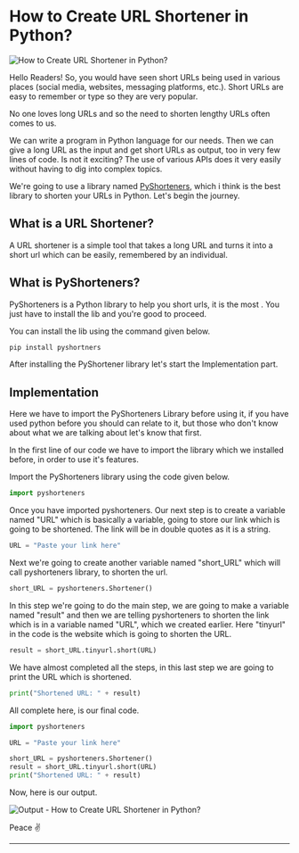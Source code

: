 # How to Create URL Shortener in Python?

![How to Create URL Shortener in Python?](https://blogger.googleusercontent.com/img/a/AVvXsEgzKQPZGCq-iWBIRwqskNta2oaKivuPF4IdiQehvzOi5NApgPjSA-Sjo9nh4kDNJvQDP3GhN0zIp5Km3ocljnw8aMw0KjmVa8OunHJLHFz3Sz3UA2VmPxYhajOKVnqH4tQW2baXdKO-dg4zKQtaicctHt1zpV_bjibpv5wnAphs_UIL0FzZ0w3iIZXN "How to Create URL Shortener in Python?")

Hello Readers! So, you would have seen short URLs being used in various places (social media, websites, messaging platforms, etc.). Short URLs are easy to remember or type so they are very popular. 

No one loves long URLs and so the need to shorten lengthy URLs often comes to us.

We can write a program in Python language for our needs. Then we can give a long URL as the input and get short URLs as output, too in very few lines of code. Is not it exciting? The use of various APIs does it very easily without having to dig into complex topics.

We're going to use a library named [PyShorteners](https://pypi.org/project/pyshorteners/), which i think is the best library to shorten your URLs in Python. Let's begin the journey.

## What is a URL Shortener?
A URL shortener is a simple tool that takes a long URL and turns it into a short url which can be easily, remembered by an individual.

## What is PyShorteners?
PyShorteners is a Python library to help you short urls, it is the most . You just have to install the lib and you're good to proceed.

You can install the lib using the command given below.

```python
pip install pyshortners
```

After installing the PyShortener library let's start the Implementation part.

## Implementation

Here we have to import the PyShorteners Library before using it, if you have used python before you should can relate to it, but those who don't know about what we are talking about let's know that first.

In the first line of our code we have to import the library which we installed before, in order to use it's features.

Import the PyShorteners library using the code given below.

```python
import pyshorteners
```

Once you have imported pyshorteners. Our next step is to create a variable named "URL" which is basically a variable, going to store our link which is going to be shortened. The link will be in double quotes as it is a string.

```python
URL = "Paste your link here"
```

Next we're going to create another variable named "short_URL" which will call pyshorteners library, to shorten the url.

```python
short_URL = pyshorteners.Shortener()
```

In this step we're going to do the main step, we are going to make a variable named "result" and then we are telling pyshorteners to shorten the link which is in a variable named "URL", which we created earlier. Here "tinyurl" in the code is the website which is going to shorten the URL.

```python
result = short_URL.tinyurl.short(URL)
```

We have almost completed all the steps, in this last step we are going to print the URL which is shortened.

```python
print("Shortened URL: " + result)
```

All complete here, is our final code.

```python
import pyshorteners

URL = "Paste your link here"

short_URL = pyshorteners.Shortener()
result = short_URL.tinyurl.short(URL)
print("Shortened URL: " + result)
```

Now, here is our output.

![Output - How to Create URL Shortener in Python?](https://1.bp.blogspot.com/-bCoM5wFgSEQ/YKk0O5-btTI/AAAAAAAABjU/0bXTFkq5WYUf3ZR9UfnyJqk5EZuDjgWBwCLcBGAsYHQ/s16000/Output.png "Output - How to Create URL Shortener in Python?")

Peace ✌️

----